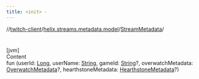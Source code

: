```yaml
---
title: <init> -
---
```

//[twitch-client](../../index.md)/[helix.streams.metadata.model](../index.md)/[StreamMetadata](index.md)/[<init>](-init-.md)



# <init>  
[jvm]  
Content  
fun [<init>](-init-.md)(userId: [Long](https://kotlinlang.org/api/latest/jvm/stdlib/kotlin/-long/index.html), userName: [String](https://kotlinlang.org/api/latest/jvm/stdlib/kotlin/-string/index.html), gameId: [String](https://kotlinlang.org/api/latest/jvm/stdlib/kotlin/-string/index.html)?, overwatchMetadata: [OverwatchMetadata](../../helix.streams.metadata.model.overwatch/-overwatch-metadata/index.md)?, hearthstoneMetadata: [HearthstoneMetadata](../../helix.streams.metadata.model.hearthstone/-hearthstone-metadata/index.md)?)  



